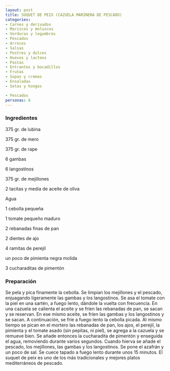 ```yaml
---
layout: post
title: SUQUET DE PEIX (CAZUELA MARINERA DE PESCADO)
categories:
- Carnes y derivados
- Mariscos y moluscos
- Verduras y legumbres
- Pescados
- Arroces
- Salsas
- Postres y dulces
- Huevos y lacteos
- Pastas
- Entrantes y bocadillos
- Frutas
- Sopas y cremas
- Ensaladas
- Setas y hongos

- Pescados
personas: 6 
---
```

<h3>Ingredientes</h3>
375 gr. de lubina

375 gr. de mero

375 gr. de rape

6 gambas

6 langostinos

375 gr. de mejillones

2 tacitas y media de aceite de oliva

Agua

1 cebolla pequeña

1 tomate pequeño maduro

2 rebanadas finas de pan

2 dientes de ajo

4 ramitas de perejil

un poco de pimienta negra molida

3 cucharaditas de pimentón

<h3>Preparación</h3>
Se pela y pica finamente la cebolla. Se limpian los mejillones y el pescado, enjuagando ligeramente las gambas y los langostinos. Se asa el tomate con la piel en una sartén, a fuego lento, dándole la vuelta con frecuencia. En una cazuela se calienta el aceite y se fríen las rebanadas de pan, se sacan y se reservan. En ese mismo aceite, se fríen las gambas y los langostinos y se sacan. A continuación, se fríe a fuego lento la cebolla picada. Al mismo tiempo se pican en el mortero las rebanadas de pan, los ajos, el perejil, la pimienta y el tomate asado (sin pepitas, ni piel), se agrega a la cazuela y se remueve bien. Se añade entonces la cucharadita de pimentón y enseguida el agua, removiendo durante varios segundos. Cuando hierva se añade el pescado, los mejillones, las gambas y los langostinos. Se pone el azafrán y un poco de sal. Se cuece tapado a fuego lento durante unos 15 minutos. El suquet de peix es uno de los más tradicionales y mejores platos mediterráneos de pescado.

